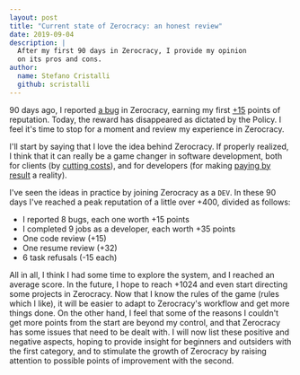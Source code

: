 ```yaml
---
layout: post
title: "Current state of Zerocracy: an honest review"
date: 2019-09-04
description: |
  After my first 90 days in Zerocracy, I provide my opinion
  on its pros and cons.
author:
  name: Stefano Cristalli
  github: scristalli
---
```


90 days ago, I reported [a bug]() in Zerocracy, earning my first [+15]() points of reputation.
Today, the reward has disappeared as dictated by the Policy. I feel it's time to stop for a moment
and review my experience in Zerocracy.

<!--more-->

I'll start by saying that I love the idea behind Zerocracy. If properly realized, I think that it
can really be a game changer in software development, both for clients (by [cutting costs]()), and for developers (for making [paying by result]() a reality).

I've seen the ideas in practice by joining Zerocracy as a `DEV`. In these 90 days I've reached a peak reputation of a little over +400, divided as follows:

* I reported 8 bugs, each one worth +15 points
* I completed 9 jobs as a developer, each worth +35 points
* One code review (+15)
* One resume review (+32)
* 6 task refusals (-15 each)

All in all, I think I had some time to explore the system, and I reached an average score. In the future, I hope to reach +1024 and even start directing some projects in Zerocracy.
Now that I know the rules of the game (rules which I like), it will be easier to adapt to Zerocracy's workflow and get more things done. On the other hand, I feel that some of the reasons I couldn't get more points from the start are beyond my control, and that Zerocracy has some issues that need to be dealt with.
I will now list these positive and negative aspects, hoping to provide insight for beginners and outsiders with the first category, and to stimulate the growth of Zerocracy by raising attention to possible points of improvement with the second.



